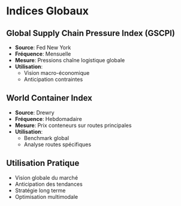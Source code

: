 # Indices Globaux

## Global Supply Chain Pressure Index (GSCPI)
- **Source**: Fed New York
- **Fréquence**: Mensuelle
- **Mesure**: Pressions chaîne logistique globale
- **Utilisation**:
  * Vision macro-économique
  * Anticipation contraintes

## World Container Index
- **Source**: Drewry
- **Fréquence**: Hebdomadaire
- **Mesure**: Prix conteneurs sur routes principales
- **Utilisation**:
  * Benchmark global
  * Analyse routes spécifiques

## Utilisation Pratique
- Vision globale du marché
- Anticipation des tendances
- Stratégie long terme
- Optimisation multimodale 